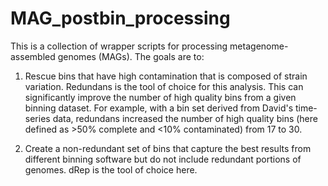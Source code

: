 # MAG_postbin_processing

This is a collection of wrapper scripts for processing metagenome-assembled genomes (MAGs). The goals are to:

1. Rescue bins that have high contamination that is composed of strain variation. Redundans is the tool of choice for this analysis. This can significantly improve the number of high quality bins from a given binning dataset. For example, with a bin set derived from David's time-series data, redundans increased the number of high quality bins (here defined as >50% complete and <10% contaminated) from 17 to 30. 

2. Create a non-redundant set of bins that capture the best results from different binning software but do not include redundant portions of genomes. dRep is the tool of choice here.
